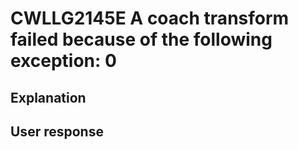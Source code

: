 # CWLLG2145E A coach transform failed because of the following exception: 0

## Explanation

## User response